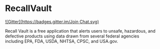 RecallVault
==============
[![Gitter](https://badges.gitter.im/Join Chat.svg)](https://gitter.im/roymcfarland/recallvault.io?utm_source=badge&utm_medium=badge&utm_campaign=pr-badge&utm_content=badge)

Recall Vault is a free application that alerts users to unsafe, hazardous, and defective products using data drawn from several federal agencies including EPA, FDA, USDA, NHTSA, CPSC, and USA.gov.
